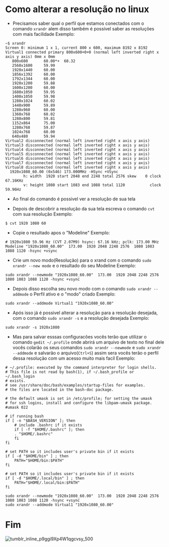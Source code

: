 # Como alterar a resolução no linux

- Precisamos saber qual o perfil que estamos conectados com o comando `xrandr` alem disso também é possível saber as resoluções com mais facilidade
Exemplo:
``` 
~$ xrandr 
Screen 0: minimum 1 x 1, current 800 x 600, maximum 8192 x 8192
Virtual1 connected primary 800x600+0+0 (normal left inverted right x axis y axis) 0mm x 0mm
   800x600       60.00*+  60.32  
   2560x1600     59.99  
   1920x1440     60.00  
   1856x1392     60.00  
   1792x1344     60.00  
   1920x1200     59.88  
   1600x1200     60.00  
   1680x1050     59.95  
   1400x1050     59.98  
   1280x1024     60.02  
   1440x900      59.89  
   1280x960      60.00  
   1360x768      60.02  
   1280x800      59.81  
   1152x864      75.00  
   1280x768      59.87  
   1024x768      60.00  
   640x480       59.94  
Virtual2 disconnected (normal left inverted right x axis y axis)
Virtual3 disconnected (normal left inverted right x axis y axis)
Virtual4 disconnected (normal left inverted right x axis y axis)
Virtual5 disconnected (normal left inverted right x axis y axis)
Virtual6 disconnected (normal left inverted right x axis y axis)
Virtual7 disconnected (normal left inverted right x axis y axis)
Virtual8 disconnected (normal left inverted right x axis y axis)
  1920x1080_60.00 (0x546) 173.000MHz -HSync +VSync
        h: width  1920 start 2048 end 2248 total 2576 skew    0 clock  67.16KHz
        v: height 1080 start 1083 end 1088 total 1120           clock  59.96Hz
```
- Ao final do comando é possivel ver a resolução de sua tela

- Depois de descobrir a resolução da sua tela escreva o comando `cvt` com sua resolução
Exemplo:
```
$ cvt 1920 1080 60
```
- Copie o resultado apos o "Modeline"
Exemplo:
```
# 1920x1080 59.96 Hz (CVT 2.07M9) hsync: 67.16 kHz; pclk: 173.00 MHz
Modeline "1920x1080_60.00"  173.00  1920 2048 2248 2576  1080 1083 1088 1120 -hsync +vsync
```
- Crie um novo modo(Resolução) para o xrand com o comando `sudo xrandr --new mode` e o resultado do seu Modeline
Exemplo:
```
sudo xrandr --newmode "1920x1080_60.00"  173.00  1920 2048 2248 2576  1080 1083 1088 1120 -hsync +vsync
```
- Depois disso escolha seu novo modo com o comando `sudo xrandr --addmode` o Perfil ativo e o "modo" criado
Exemplo:
```
sudo xrandr --addmode Virtual1 "1920x1080_60.00"
```
- Após isso já é possivel alterar a resolução para a resolução desejada, com o comando `sudo xrandr -s` e a resolução desejada 
Exemplo:
```
sudo xrandr -s 1920x1080
```
- Mas para salvar esssas configuracões vocês terão que utilizar o comando `gedit ~/.profile` onde abrirá um arquivo de texto no final dele vocês colarão os seus comandos `sudo xrandr --newmode` e `sudo xrandr --addmode` e salvarão o arquivo(`Ctrl+S`) assim sera vocês terão o perfil dessa resolução com um acesso muito mais facíl
Exemplo:
```
# ~/.profile: executed by the command interpreter for login shells.
# This file is not read by bash(1), if ~/.bash_profile or ~/.bash_login
# exists.
# see /usr/share/doc/bash/examples/startup-files for examples.
# the files are located in the bash-doc package.

# the default umask is set in /etc/profile; for setting the umask
# for ssh logins, install and configure the libpam-umask package.
#umask 022

# if running bash
if [ -n "$BASH_VERSION" ]; then
    # include .bashrc if it exists
    if [ -f "$HOME/.bashrc" ]; then
	. "$HOME/.bashrc"
    fi
fi

# set PATH so it includes user's private bin if it exists
if [ -d "$HOME/bin" ] ; then
    PATH="$HOME/bin:$PATH"
fi

# set PATH so it includes user's private bin if it exists
if [ -d "$HOME/.local/bin" ] ; then
    PATH="$HOME/.local/bin:$PATH"
fi

sudo xrandr --newmode "1920x1080_60.00"  173.00  1920 2048 2248 2576  1080 1083 1088 1120 -hsync +vsync
sudo xrandr --addmode Virtual1 "1920x1080_60.00"
```
# Fim

![tumblr_inline_p9ggi9Xp4W1qgcvsy_500](https://user-images.githubusercontent.com/59977779/125785589-2f000580-a14c-4bc2-98c0-2fe72681303f.gif)

